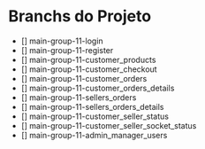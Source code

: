 # Branchs do Projeto

- [] main-group-11-login
- [] main-group-11-register
- [] main-group-11-customer_products
- [] main-group-11-customer_checkout
- [] main-group-11-customer_orders
- [] main-group-11-customer_orders_details
- [] main-group-11-sellers_orders
- [] main-group-11-sellers_orders_details
- [] main-group-11-customer_seller_status
- [] main-group-11-customer_seller_socket_status
- [] main-group-11-admin_manager_users
